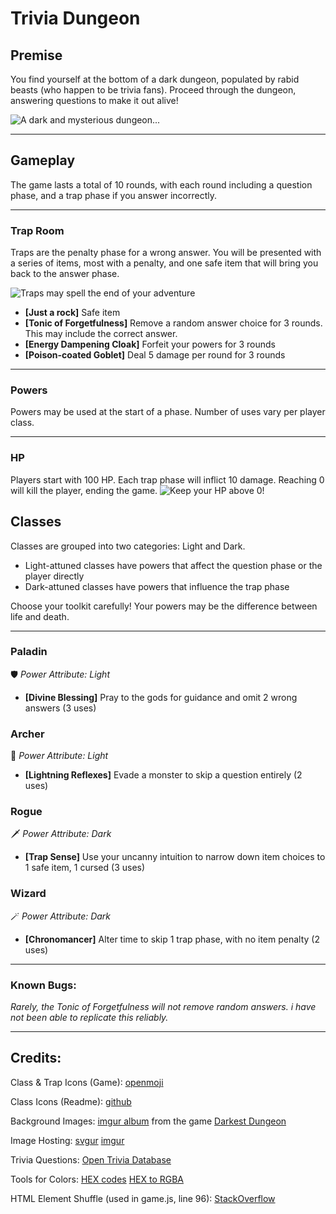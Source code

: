# **Trivia Dungeon**
## **Premise**
You find yourself at the bottom of a dark dungeon, populated by rabid beasts (who happen to be trivia fans). Proceed through the dungeon, answering questions to make it out alive!



![A dark and mysterious dungeon...](https://www.hp.com/us-en/shop/app/assets/images/uploads/prod/best-dungeon-crawler-games1592591617374955.jpg?impolicy=prdimg&imdensity=1&imwidth=1000)

***

## **Gameplay**
The game lasts a total of 10 rounds, with each round including a question phase, and a trap phase if you answer incorrectly.

***
### **Trap Room**
Traps are the penalty phase for a wrong answer. You will be presented with a series of items, most with a penalty, and one safe item that will bring you back to the answer phase.

![Traps may spell the end of your adventure](https://static.wikia.nocookie.net/teppen/images/a/a0/Boa046_full.jpg/revision/latest/scale-to-width-down/1000?cb=20210116165350)

- **[Just a rock]** Safe item
- **[Tonic of Forgetfulness]** Remove a random answer choice for 3 rounds. This may include the correct answer.
- **[Energy Dampening Cloak]** Forfeit your powers for 3 rounds
- **[Poison-coated Goblet]** Deal 5 damage per round for 3 rounds

***
### **Powers**
Powers may be used at the start of a phase. Number of uses vary per player class.

***
### **HP**
Players start with 100 HP. Each trap phase will inflict 10 damage. Reaching 0 will kill the player, ending the game. 
![Keep your HP above 0!](https://i.stack.imgur.com/vBDSE.png)

## **Classes**
Classes are grouped into two categories: Light and Dark.
- Light-attuned classes have powers that affect the question phase or the player directly
- Dark-attuned classes have powers that influence the trap phase

Choose your toolkit carefully! Your powers may be the difference between life and death.
***

### **Paladin**
🛡️ *Power Attribute: Light*
- **[Divine Blessing]** Pray to the gods for guidance and omit 2 wrong answers (3 uses)

<!-- ![A paragon of justice](https://i.imgur.com/MiXLOIQ.png) -->

### **Archer**
🏹 *Power Attribute: Light*
- **[Lightning Reflexes]** Evade a monster to skip a question entirely (2 uses)

<!-- ![A relentless hunter](https://i.imgur.com/m6DxlWk.png) -->

### **Rogue**
🗡️ *Power Attribute: Dark*
-  **[Trap Sense]** Use your uncanny intuition to narrow down item choices to 1 safe item, 1 cursed (3 uses)

<!-- ![A knife in the dark](https://i.imgur.com/VBTzwFu.png) -->

### **Wizard**
🪄 *Power Attribute: Dark*
- **[Chronomancer]** Alter time to skip 1 trap phase, with no item penalty (2 uses)

<!-- ![A master of the arcane](https://i.imgur.com/pg1Ptbn.png) -->


***
### **Known Bugs:**

*Rarely, the Tonic of Forgetfulness will not remove random answers. i have not been able to replicate this reliably.*


***

## **Credits:**

Class & Trap Icons (Game): [openmoji](https://openmoji.org/library/)

Class Icons (Readme): [github](https://github.com/ikatyang/emoji-cheat-sheet)

Background Images: [imgur album](https://imgur.com/a/ppH2Y) from the game [Darkest Dungeon](https://www.darkestdungeon.com/)

Image Hosting: [svgur](https://svgur.com/) [imgur](https://imgur.com/)

Trivia Questions: [Open Trivia Database](https://opentdb.com/)

Tools for Colors: [HEX codes](https://htmlcolorcodes.com/) [HEX to RGBA](https://rgbacolorpicker.com/hex-to-rgba)

HTML Element Shuffle (used in game.js, line 96): [StackOverflow](https://stackoverflow.com/questions/7070054/javascript-shuffle-html-list-element-order)


